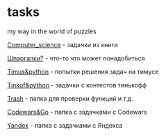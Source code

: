 # tasks
my way in the world of puzzles

[Computer_science](computer_science/) - задачки из книги 

[Шпаргалки?](learning_cheat_sheet) - что-то что может понадобиться

[Timus&python](timus/) - попытки решения задач на тимусе

[Tinkof&python](tinkoff/) - задачки с контестов тинькофф

[Trash](trash/) - папка для проверки функций и т.д.

[Codewars&Go](wars/) - папка с задачками с Codewars

[Yandex](yandex/) -  папка с задачками с Яндекса